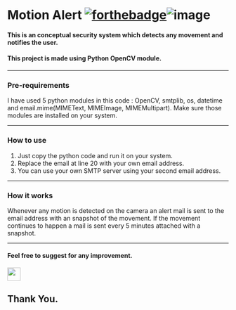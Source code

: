 # Motion Alert [![forthebadge](https://forthebadge.com/images/badges/made-with-python.svg)](https://forthebadge.com)![image](https://img.shields.io/badge/OpenCV-27338e?style=for-the-badge&logo=OpenCV&logoColor=white)
#### This is an conceptual security system which detects any movement and notifies the user.
#### This project is made using Python OpenCV module.

---
### Pre-requirements
I have used 5 python modules in this code : OpenCV, smtplib, os, datetime and email.mime(MIMEText, MIMEImage, MIMEMultipart). Make sure those modules are installed on your system.

---
### How to use
 1. Just copy the python code and run it on your system.
 2. Replace the email at line 20 with your own email address.
 3. You can use your own SMTP server using your second email address.
 
---
### How it works
Whenever any motion is detected on the camera an alert mail is sent to the email address with an snapshot of the movement. If the movement continues to happen a mail is sent every 5 minutes attached with a snapshot.

---
#### Feel free to suggest for any improvement.
<a href="mailto:sohammaji10@gmail.com" target="_blank" style="text-decoration:none"><img height="30" src = "https://img.shields.io/badge/gmail-c14438?&style=for-the-badge&logo=gmail&logoColor=white">
</a>

## Thank You.
